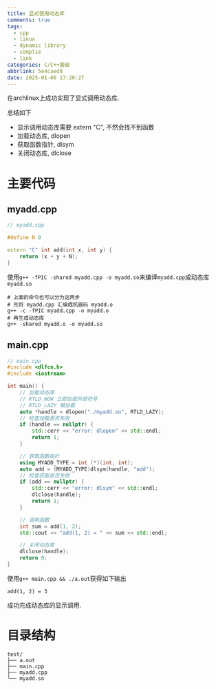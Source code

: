 ```yaml
---
title: 显式使用动态库
comments: true
tags:
  - cpp
  - linux
  - dynamic library
  - complie
  - link
categories: C/C++基础
abbrlink: 5e4caed8
date: 2025-01-06 17:20:27
---
```


在archlinux上成功实现了显式调用动态库.

总结如下
- 显示调用动态库需要 extern "C", 不然会找不到函数
- 加载动态库, dlopen
- 获取函数指针, dlsym
- 关闭动态库, dlclose



# 主要代码

## myadd.cpp

```cpp
// myadd.cpp

#define N 0

extern "C" int add(int x, int y) {
    return (x + y + N);
}
```

使用```g++ -fPIC -shared myadd.cpp -o myadd.so```来编译```myadd.cpp```成动态库```myadd.so```

```shell
# 上面的命令也可以分为这两步
# 先将 myadd.cpp 汇编成机器码 myadd.o
g++ -c -fPIC myadd.cpp -o myadd.o
# 再生成动态库
g++ -shared myadd.o -o myadd.so
```

## main.cpp

```cpp
// main.cpp
#include <dlfcn.h>
#include <iostream>

int main() {
    // 加载动态库 
    // RTLD_NOW 立即加载外部符号
    // RTLD_LAZY 懒加载
    auto *handle = dlopen("./myadd.so", RTLD_LAZY); 
    // 检查加载是否失败
    if (handle == nullptr) {
        std::cerr << "error: dlopen" << std::endl;
        return 1;
    }

    // 获取函数指针
    using MYADD_TYPE = int (*)(int, int);
    auto add = (MYADD_TYPE)dlsym(handle, "add");
    // 检查获取是否失败
    if (add == nullptr) {
        std::cerr << "error: dlsym" << std::endl;
        dlclose(handle);
        return 1;
    }

    // 调用函数
    int sum = add(1, 2);
    std::cout << "add(1, 2) = " << sum << std::endl;

    // 关闭动态库
    dlclose(handle);
    return 0;
}
```

使用```g++ main.cpp && ./a.out```获得如下输出

```
add(1, 2) = 3
```

成功完成动态库的显示调用.


# 目录结构

```
test/
├── a.out
├── main.cpp
├── myadd.cpp
└── myadd.so
```
